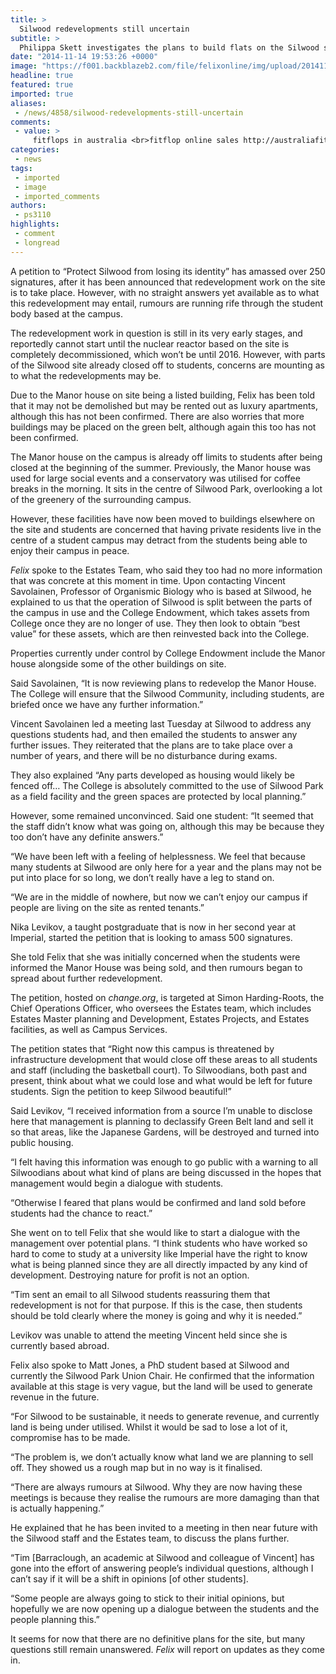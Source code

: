 ```yaml
---
title: >
  Silwood redevelopments still uncertain
subtitle: >
  Philippa Skett investigates the plans to build flats on the Silwood site
date: "2014-11-14 19:53:26 +0000"
image: "https://f001.backblazeb2.com/file/felixonline/img/upload/201411142017-ps3110-66355716.jpg"
headline: true
featured: true
imported: true
aliases:
 - /news/4858/silwood-redevelopments-still-uncertain
comments:
 - value: >
     fitflops in australia <br>fitflop online sales http://australiafitflops.iemiller.net/,cheap birkenstocks online <br>birkenstock australia outlet http://birkenstockaustralia.rochecap.org/,shoes louboutin <br>christian louboutin outlet online http://christianlouboutincanadaoutlet.blogspot.com/,louboutin rolando shoes sale <br>christian louboutin canada http://canadachristianlouboutin.blogspot.com/,The stuff is very important.| <br>cs go skins coin flip http://www.gaymaintube.com/?view=profile&amp;page=profile_blog_post&amp;user=cheapfifa16points&amp;post=Z0iILrsUcOn
categories:
 - news
tags:
 - imported
 - image
 - imported_comments
authors:
 - ps3110
highlights:
 - comment
 - longread
---
```


A petition to “Protect Silwood from losing its identity” has amassed over 250 signatures, after it has been announced that redevelopment work on the site is to take place. However, with no straight answers yet available as to what this redevelopment may entail, rumours are running rife through the student body based at the campus.

The redevelopment work in question is still in its very early stages, and reportedly cannot start until the nuclear reactor based on the site is completely decommissioned, which won’t be until 2016. However, with parts of the Silwood site already closed off to students, concerns are mounting as to what the redevelopments may be.

Due to the Manor house on site being a listed building, Felix has been told that it may not be demolished but may be rented out as luxury apartments, although this has not been confirmed. There are also worries that more buildings may be placed on the green belt, although again this too has not been confirmed.

The Manor house on the campus is already off limits to students after being closed at the beginning of the summer. Previously, the Manor house was used for large social events and a conservatory was utilised for coffee breaks in the morning. It sits in the centre of Silwood Park, overlooking a lot of the greenery of the surrounding campus.

However, these facilities have now been moved to buildings elsewhere on the site and students are concerned that having private residents live in the centre of a student campus may detract from the students being able to enjoy their campus in peace.

_Felix_ spoke to the Estates Team, who said they too had no more information that was concrete at this moment in time. Upon contacting Vincent Savolainen, Professor of Organismic Biology who is based at Silwood, he explained to us that the operation of Silwood is split between the parts of the campus in use and the College Endowment, which takes assets from College once they are no longer of use. They then look to obtain “best value” for these assets, which are then reinvested back into the College.

Properties currently under control by College Endowment include the Manor house alongside some of the other buildings on site.

Said Savolainen, “It is now reviewing plans to redevelop the Manor House. The College will ensure that the Silwood Community, including students, are briefed once we have any further information.”

Vincent Savolainen led a meeting last Tuesday at Silwood to address any questions students had, and then emailed the students to answer any further issues. They reiterated that the plans are to take place over a number of years, and there will be no disturbance during exams.

They also explained “Any parts developed as housing would likely be fenced off… The College is absolutely committed to the use of Silwood Park as a field facility and the green spaces are protected by local planning.”

However, some remained unconvinced. Said one student: “It seemed that the staff didn’t know what was going on, although this may be because they too don’t have any definite answers.”

“We have been left with a feeling of helplessness. We feel that because many students at Silwood are only here for a year and the plans may not be put into place for so long, we don’t really have a leg to stand on.

“We are in the middle of nowhere, but now we can’t enjoy our campus if people are living on the site as rented tenants.”

Nika Levikov, a taught postgraduate that is now in her second year at Imperial, started the petition that is looking to amass 500 signatures.

She told Felix that she was initially concerned when the students were informed the Manor House was being sold, and then rumours began to spread about further redevelopment.

The petition, hosted on _change.org_, is targeted at Simon Harding-Roots, the Chief Operations Officer, who oversees the Estates team, which includes Estates Master planning and Development, Estates Projects, and Estates facilities, as well as Campus Services.

The petition states that “Right now this campus is threatened by infrastructure development that would close off these areas to all students and staff (including the basketball court). To Silwoodians, both past and present, think about what we could lose and what would be left for future students. Sign the petition to keep Silwood beautiful!”

Said Levikov, “I received information from a source I’m unable to disclose here that management is planning to declassify Green Belt land and sell it so that areas, like the Japanese Gardens, will be destroyed and turned into public housing.

“I felt having this information was enough to go public with a warning to all Silwoodians about what kind of plans are being discussed in the hopes that management would begin a dialogue with students.

“Otherwise I feared that plans would be confirmed and land sold before students had the chance to react.”

She went on to tell Felix that she would like to start a dialogue with the management over potential plans. “I think students who have worked so hard to come to study at a university like Imperial have the right to know what is being planned since they are all directly impacted by any kind of development. Destroying nature for profit is not an option.

“Tim sent an email to all Silwood students reassuring them that redevelopment is not for that purpose. If this is the case, then students should be told clearly where the money is going and why it is needed.”

Levikov was unable to attend the meeting Vincent held since she is currently based abroad.

Felix also spoke to Matt Jones, a PhD student based at Silwood and currently the Silwood Park Union Chair. He confirmed that the information available at this stage is very vague, but the land will be used to generate revenue in the future.

“For Silwood to be sustainable, it needs to generate revenue, and currently land is being under utilised. Whilst it would be sad to lose a lot of it, compromise has to be made.

“The problem is, we don’t actually know what land we are planning to sell off. They showed us a rough map but in no way is it finalised.

“There are always rumours at Silwood. Why they are now having these meetings is because they realise the rumours are more damaging than that is actually happening.”

He explained that he has been invited to a meeting in then near future with the Silwood staff and the Estates team, to discuss the plans further.

“Tim [Barraclough, an academic at Silwood and colleague of Vincent] has gone into the effort of answering people’s individual questions, although I can’t say if it will be a shift in opinions [of other students].

“Some people are always going to stick to their initial opinions, but hopefully we are now opening up a dialogue between the students and the people planning this.”

It seems for now that there are no definitive plans for the site, but many questions still remain unanswered. _Felix_ will report on updates as they come in.
